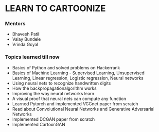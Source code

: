 # LEARN TO CARTOONIZE
### Mentors
* Bhavesh Patil
* Valay Bundele
* Vrinda Goyal
### Topics learned till now
* Basics of Python and solved problems on Hackerrank
* Basics of Machine Learning - Supervised Learning, Unsupervised Learning, Linear regression, Logistic regression, Neural networks
* Using neural nets to recognize handwritten digits
* How the backpropagationalgorithm works
* Improving the way neural networks learn
* A visual proof that neural nets can compute any function
* Learned Pytorch and implemented VGGnet paper from scratch
* Read about Convolutional Neural Networks and Generative Adversarial Networks
* Implemented DCGAN paper from scratch
* Implemented CartoonGAN
